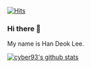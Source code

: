 [![Hits](https://hits.seeyoufarm.com/api/count/incr/badge.svg?url=https%3A%2F%2Fgithub.com%2Fcyber93)](https://hits.seeyoufarm.com)

### Hi there 👋

My name is Han Deok Lee.

<!--
**cyber93/cyber93** is a ✨ _special_ ✨ repository because its `README.md` (this file) appears on your GitHub profile.

Here are some ideas to get you started:

- 🔭 I’m currently working on ...
- 🌱 I’m currently learning ...
- 👯 I’m looking to collaborate on ...
- 🤔 I’m looking for help with ...
- 💬 Ask me about ...
- 📫 How to reach me: ...
- 😄 Pronouns: ...
- ⚡ Fun fact: ...
-->

[![cyber93's github stats](https://github-readme-stats.vercel.app/api?username=cyber93&count_private=true&show_icons=true)](https://github.com/anuraghazra/github-readme-stats)
